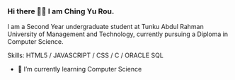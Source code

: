 ### Hi there 👋😉 I am Ching Yu Rou. 

I am a Second Year undergraduate student at Tunku Abdul Rahman University of Management and Technology, currently pursuing a Diploma in Computer Science.

Skills: HTML5 / JAVASCRIPT / CSS / C / ORACLE SQL 

- 🌱 I’m currently learning Computer Science 




